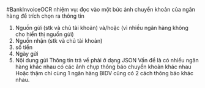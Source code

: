 #BankInvoiceOCR
nhiệm vụ: đọc vào một bức ảnh chuyển khoản của ngân hàng để trích chọn ra thông tin
1) Nguồn gửi (stk và chủ tài khoản) và/hoặc (vì nhiều ngân hàng không cho hiển thị nguồn gửi)
2) Nguồn nhận (stk và chủ tài khoản)
3) số tiền
4) Ngày gửi
5) Nội dung gửi
Thông tin trả về phải ở dạng JSON
Vấn đề là có nhiều ngân hàng khác nhau có các ảnh chụp thông báo chuyển khoản khác nhau
Hoặc thậm chí cùng 1 ngân hàng BIDV cũng có 2 cách thông báo khác nhau. 
